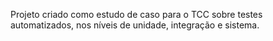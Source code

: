 Projeto criado como estudo de caso para o TCC sobre testes automatizados, nos níveis de unidade, integração e sistema.